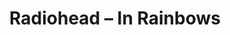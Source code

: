 ---
title: 'Radiohead – In Rainbows'
description: ''
artist: 'Radiohead'
album: 'In Rainbows'
type: 'album'
genres: 'Art Rock, Experimental Rock, Electronic'
navigation:
  cover: 'https://e.snmc.io/i/600/w/de7929fe8f53dcada921d610afeecfef/11635024/radiohead-in-rainbows-Cover-Art.jpg'
release: '10-10-2007'
---